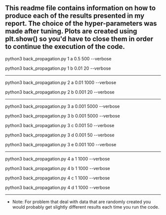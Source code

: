This readme file contains information on how to produce each
of the results presented in my report. The choice of the 
hyper-parameters was made after tuning. Plots are created using
plt.show() so you'd have to close them in order to continue 
the execution of the code. 
---------------------------------------------------------------

python3 back_propagation.py 1 a 0.5 500 --verbose

python3 back_propagation.py 1 b 0.01 20 --verbose

---------------------------------------------------------------

python3 back_propagation.py 2 a 0.01 1000 --verbose

python3 back_propagation.py 2 b 0.001 20 --verbose

---------------------------------------------------------------

python3 back_propagation.py 3 a 0.001 5000 --verbose

python3 back_propagation.py 3 b 0.001 5000 --verbose

python3 back_propagation.py 3 c 0.001 50 --verbose

python3 back_propagation.py 3 d 0.001 50 --verbose

python3 back_propagation.py 3 e 0.001 100 --verbose

---------------------------------------------------------------

python3 back_propagation.py 4 a 1 1000 --verbose

python3 back_propagation.py 4 b 1 1000 --verbose

python3 back_propagation.py 4 c 1 1000 --verbose

python3 back_propagation.py 4 d 1 1000 --verbose

---------------------------------------------------------------

* Note: For problem that deal with data that are randomly 
created you would probably get slightly different results
each time you run the code. 

